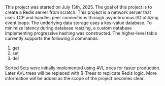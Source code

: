 This project was started on July 13th, 2025.
The goal of this project is to create a Redis server from scratch. 
This project is a network server that uses TCP and handles peer connections through asynchronous I/O utilizing event loops.
The underlying data storage uses a key-value database. To minimize latency during database resizing, a custom database implementing progressive hashing was constructed.
The higher-level table currently supports the following 3 commands:
1. get
2. set
3. del

Sorted Sets were initially implemented using AVL trees for faster production. Later AVL trees will be replaced with B-Trees to replicate Redis logic.
More information will be added as the scope of the project becomes clear.